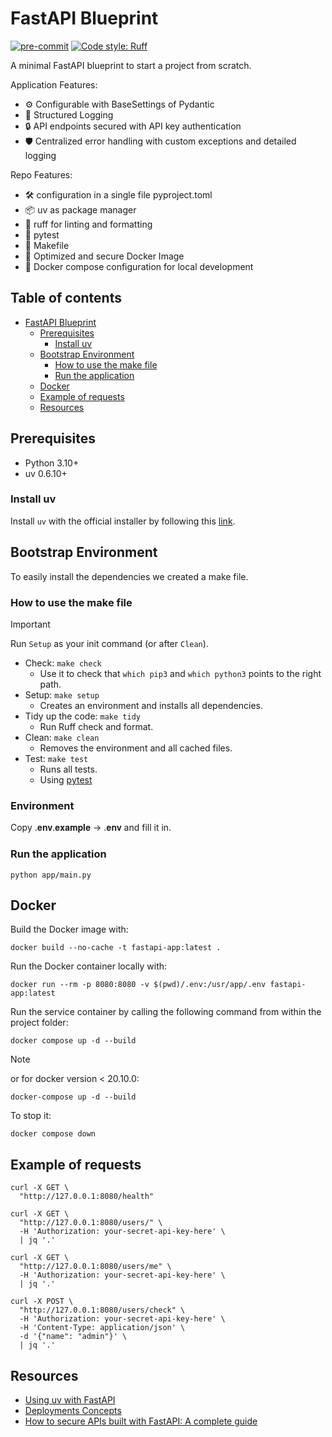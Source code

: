 # FastAPI Blueprint

[![pre-commit](https://img.shields.io/badge/pre--commit-enabled-brightgreen?logo=pre-commit)](https://github.com/pre-commit/pre-commit)
[![Code style: Ruff](https://img.shields.io/endpoint?url=https://raw.githubusercontent.com/astral-sh/ruff/main/assets/badge/v2.json)](https://github.com/astral-sh/ruff)

A minimal FastAPI blueprint to start a project from scratch.

Application Features:
 - ⚙️ Configurable with BaseSettings of Pydantic
 - 📄 Structured Logging
 - 🔒 API endpoints secured with API key authentication
 - 🛡️ Centralized error handling with custom exceptions and detailed logging

Repo Features:
 - 🛠️ configuration in a single file pyproject.toml
 - 📦 uv as package manager
 - 💅 ruff for linting and formatting
 - 🧪 pytest
 - 🧹 Makefile
 - 🐳 Optimized and secure Docker Image
 - 🚀 Docker compose configuration for local development

## Table of contents

- [FastAPI Blueprint](#fastapi-blueprint)
  - [Prerequisites](#prerequisites)
    - [Install uv](#install-uv)
  - [Bootstrap Environment](#bootstrap-environment)
    - [How to use the make file](#how-to-use-the-make-file)
    - [Run the application](#run-the-application)
  - [Docker](#docker)
  - [Example of requests](#example-of-requests)
  - [Resources](#resources)

## Prerequisites

* Python 3.10+
* uv 0.6.10+

### Install uv

Install `uv` with the official installer by following
this [link](https://docs.astral.sh/uv/getting-started/installation/).

## Bootstrap Environment

To easily install the dependencies we created a make file.

### How to use the make file

> [!IMPORTANT]
> Run `Setup` as your init command (or after `Clean`).

* Check: ```make check```
    * Use it to check that `which pip3` and `which python3` points to the right path.
* Setup: ```make setup```
    * Creates an environment and installs all dependencies.
* Tidy up the code: ```make tidy```
    * Run Ruff check and format.
* Clean: ```make clean```
    * Removes the environment and all cached files.
* Test: ```make test```
    * Runs all tests.
    * Using [pytest](https://pypi.org/project/pytest/)

### Environment

Copy .𝐞𝐧𝐯.𝐞𝐱𝐚𝐦𝐩𝐥𝐞 → .𝐞𝐧𝐯 and fill it in.

### Run the application

```shell
python app/main.py
```

## Docker

Build the Docker image with:
```
docker build --no-cache -t fastapi-app:latest .
```

Run the Docker container locally with:
```
docker run --rm -p 8080:8080 -v $(pwd)/.env:/usr/app/.env fastapi-app:latest
```

Run the service container by calling the following command from within the project folder:
```commandline
docker compose up -d --build
```
> [!NOTE]
> or for docker version < 20.10.0:
```commandline
docker-compose up -d --build
```

To stop it:
```commandline
docker compose down
```

## Example of requests

```shell
curl -X GET \
  "http://127.0.0.1:8080/health"
```

```shell
curl -X GET \
  "http://127.0.0.1:8080/users/" \
  -H 'Authorization: your-secret-api-key-here' \
  | jq '.'
```

```shell
curl -X GET \
  "http://127.0.0.1:8080/users/me" \
  -H 'Authorization: your-secret-api-key-here' \
  | jq '.'
```

```shell
curl -X POST \
  "http://127.0.0.1:8080/users/check" \
  -H 'Authorization: your-secret-api-key-here' \
  -H 'Content-Type: application/json' \
  -d '{"name": "admin"}' \
  | jq '.'
```

## Resources
- [Using uv with FastAPI](https://docs.astral.sh/uv/guides/integration/fastapi/#using-uv-with-fastapi)
- [Deployments Concepts](https://fastapi.tiangolo.com/deployment/concepts/)
- [How to secure APIs built with FastAPI: A complete guide](https://escape.tech/blog/how-to-secure-fastapi-api/)
